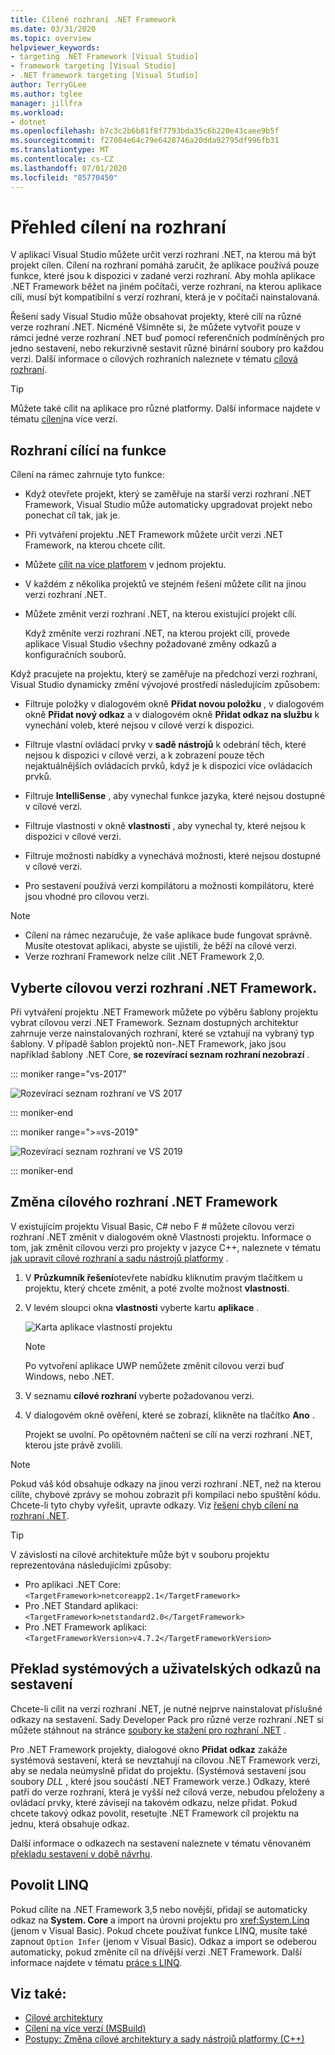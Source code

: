 ```yaml
---
title: Cílené rozhraní .NET Framework
ms.date: 03/31/2020
ms.topic: overview
helpviewer_keywords:
- targeting .NET Framework [Visual Studio]
- framework targeting [Visual Studio]
- .NET framework targeting [Visual Studio]
author: TerryGLee
ms.author: tglee
manager: jillfra
ms.workload:
- dotnet
ms.openlocfilehash: b7c3c2b6b81f8f7793bda35c6b220e43caee9b5f
ms.sourcegitcommit: f27084e64c79e6428746a20dda92795df996fb31
ms.translationtype: MT
ms.contentlocale: cs-CZ
ms.lasthandoff: 07/01/2020
ms.locfileid: "85770450"
---
```

# <a name="framework-targeting-overview"></a>Přehled cílení na rozhraní

V aplikaci Visual Studio můžete určit verzi rozhraní .NET, na kterou má být projekt cílen. Cílení na rozhraní pomáhá zaručit, že aplikace používá pouze funkce, které jsou k dispozici v zadané verzi rozhraní. Aby mohla aplikace .NET Framework běžet na jiném počítači, verze rozhraní, na kterou aplikace cílí, musí být kompatibilní s verzí rozhraní, která je v počítači nainstalovaná.

Řešení sady Visual Studio může obsahovat projekty, které cílí na různé verze rozhraní .NET.  Nicméně Všimněte si, že můžete vytvořit pouze v rámci jedné verze rozhraní .NET buď pomocí referenčních podmíněných pro jedno sestavení, nebo rekurzivně sestavit různé binární soubory pro každou verzi.  Další informace o cílových rozhraních naleznete v tématu [cílová rozhraní](/dotnet/standard/frameworks).

> [!TIP]
> Můžete také cílit na aplikace pro různé platformy. Další informace najdete v tématu [cílení](../msbuild/msbuild-multitargeting-overview.md)na více verzí.

## <a name="framework-targeting-features"></a>Rozhraní cílící na funkce

Cílení na rámec zahrnuje tyto funkce:

- Když otevřete projekt, který se zaměřuje na starší verzi rozhraní .NET Framework, Visual Studio může automaticky upgradovat projekt nebo ponechat cíl tak, jak je.

- Při vytváření projektu .NET Framework můžete určit verzi .NET Framework, na kterou chcete cílit.

- Můžete [cílit na více platforem](/dotnet/standard/frameworks#how-to-specify-target-frameworks) v jednom projektu.

- V každém z několika projektů ve stejném řešení můžete cílit na jinou verzi rozhraní .NET.

- Můžete změnit verzi rozhraní .NET, na kterou existující projekt cílí.

   Když změníte verzi rozhraní .NET, na kterou projekt cílí, provede aplikace Visual Studio všechny požadované změny odkazů a konfiguračních souborů.

Když pracujete na projektu, který se zaměřuje na předchozí verzi rozhraní, Visual Studio dynamicky změní vývojové prostředí následujícím způsobem:

- Filtruje položky v dialogovém okně **Přidat novou položku** , v dialogovém okně **Přidat nový odkaz** a v dialogovém okně **Přidat odkaz na službu** k vynechání voleb, které nejsou v cílové verzi k dispozici.

- Filtruje vlastní ovládací prvky v **sadě nástrojů** k odebrání těch, které nejsou k dispozici v cílové verzi, a k zobrazení pouze těch nejaktuálnějších ovládacích prvků, když je k dispozici více ovládacích prvků.

- Filtruje **IntelliSense** , aby vynechal funkce jazyka, které nejsou dostupné v cílové verzi.

- Filtruje vlastnosti v okně **vlastnosti** , aby vynechal ty, které nejsou k dispozici v cílové verzi.

- Filtruje možnosti nabídky a vynechává možnosti, které nejsou dostupné v cílové verzi.

- Pro sestavení používá verzi kompilátoru a možnosti kompilátoru, které jsou vhodné pro cílovou verzi.

> [!NOTE]
> - Cílení na rámec nezaručuje, že vaše aplikace bude fungovat správně. Musíte otestovat aplikaci, abyste se ujistili, že běží na cílové verzi.
> - Verze rozhraní Framework nelze cílit .NET Framework 2,0.

## <a name="select-a-target-framework-version"></a>Vyberte cílovou verzi rozhraní .NET Framework.

Při vytváření projektu .NET Framework můžete po výběru šablony projektu vybrat cílovou verzi .NET Framework. Seznam dostupných architektur zahrnuje verze nainstalovaných rozhraní, které se vztahují na vybraný typ šablony. V případě šablon projektů non-.NET Framework, jako jsou například šablony .NET Core, **se rozevírací seznam rozhraní nezobrazí** .

::: moniker range="vs-2017"

![Rozevírací seznam rozhraní ve VS 2017](media/vside-newproject-framework.png)

::: moniker-end

::: moniker range=">=vs-2019"

![Rozevírací seznam rozhraní ve VS 2019](media/vs-2019/configure-new-project-framework.png)

::: moniker-end

## <a name="change-the-target-framework"></a>Změna cílového rozhraní .NET Framework

V existujícím projektu Visual Basic, C# nebo F # můžete cílovou verzi rozhraní .NET změnit v dialogovém okně Vlastnosti projektu. Informace o tom, jak změnit cílovou verzi pro projekty v jazyce C++, naleznete v tématu [jak upravit cílové rozhraní a sadu nástrojů platformy](/cpp/build/how-to-modify-the-target-framework-and-platform-toolset) .

1. V **Průzkumník řešení**otevřete nabídku kliknutím pravým tlačítkem u projektu, který chcete změnit, a poté zvolte možnost **vlastnosti**.

1. V levém sloupci okna **vlastnosti** vyberte kartu **aplikace** .

   ![Karta aplikace vlastností projektu](../ide/media/vs_slnexplorer_properties_applicationtab.png)

   > [!NOTE]
   > Po vytvoření aplikace UWP nemůžete změnit cílovou verzi buď Windows, nebo .NET.

1. V seznamu **cílové rozhraní** vyberte požadovanou verzi.

1. V dialogovém okně ověření, které se zobrazí, klikněte na tlačítko **Ano** .

   Projekt se uvolní. Po opětovném načtení se cílí na verzi rozhraní .NET, kterou jste právě zvolili.

> [!NOTE]
> Pokud váš kód obsahuje odkazy na jinou verzi rozhraní .NET, než na kterou cílíte, chybové zprávy se mohou zobrazit při kompilaci nebo spuštění kódu. Chcete-li tyto chyby vyřešit, upravte odkazy. Viz [řešení chyb cílení na rozhraní .NET](../msbuild/troubleshooting-dotnet-framework-targeting-errors.md).

> [!TIP]
> V závislosti na cílové architektuře může být v souboru projektu reprezentována následujícími způsoby:
>
> - Pro aplikaci .NET Core:`<TargetFramework>netcoreapp2.1</TargetFramework>`
> - Pro .NET Standard aplikaci:`<TargetFramework>netstandard2.0</TargetFramework>`
> - Pro .NET Framework aplikaci:`<TargetFrameworkVersion>v4.7.2</TargetFrameworkVersion>`

## <a name="resolve-system-and-user-assembly-references"></a>Překlad systémových a uživatelských odkazů na sestavení

Chcete-li cílit na verzi rozhraní .NET, je nutné nejprve nainstalovat příslušné odkazy na sestavení. Sady Developer Pack pro různé verze rozhraní .NET si můžete stáhnout na stránce [soubory ke stažení pro rozhraní .NET](https://www.microsoft.com/net/download/windows) .

Pro .NET Framework projekty, dialogové okno **Přidat odkaz** zakáže systémová sestavení, která se nevztahují na cílovou .NET Framework verzi, aby se nedala neúmyslně přidat do projektu. (Systémová sestavení jsou soubory *DLL* , které jsou součástí .NET Framework verze.) Odkazy, které patří do verze rozhraní, která je vyšší než cílová verze, nebudou přeloženy a ovládací prvky, které závisejí na takovém odkazu, nelze přidat. Pokud chcete takový odkaz povolit, resetujte .NET Framework cíl projektu na jednu, která obsahuje odkaz.

Další informace o odkazech na sestavení naleznete v tématu věnovaném [překladu sestavení v době návrhu](../msbuild/resolving-assemblies-at-design-time.md).

## <a name="enable-linq"></a>Povolit LINQ

Pokud cílíte na .NET Framework 3,5 nebo novější, přidají se automaticky odkaz na **System. Core** a import na úrovni projektu pro <xref:System.Linq> (jenom v Visual Basic). Pokud chcete používat funkce LINQ, musíte také zapnout `Option Infer` (jenom v Visual Basic). Odkaz a import se odeberou automaticky, pokud změníte cíl na dřívější verzi .NET Framework. Další informace najdete v tématu [práce s LINQ](/dotnet/csharp/tutorials/working-with-linq).

## <a name="see-also"></a>Viz také:

- [Cílové architektury](/dotnet/standard/frameworks)
- [Cílení na více verzí (MSBuild)](../msbuild/msbuild-multitargeting-overview.md)
- [Postupy: Změna cílové architektury a sady nástrojů platformy (C++)](/cpp/build/how-to-modify-the-target-framework-and-platform-toolset)

